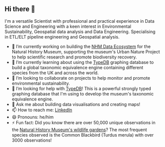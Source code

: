 ## Hi there 👋

I'm a versatile Scientist with professional and practical experience in Data Science and Engineering with a keen interest in Environmental Sustainability, Geospatial data analysis and Data Engineering. Specialising in ETL/ELT pipeline engineering and Geospatial analysis.

- 🔭 I’m currently working on building the [NHM Data Ecosystem](https://thedataecosystem.com/) for the Natural History Museum, supporting the museum's Urban Nature Project to help scientific research and promote biodiversity recovery.
- 🌱 I’m currently learning about using the [TypeDB](https://typedb.com/) graphing database to build a global taxonomic equivalence engine containing different species from the UK and across the world.
- 👯 I’m looking to collaborate on projects to help monitor and promote environmental sustainability.
- 🤔 I’m looking for help with [TypeDB](https://typedb.com/)! This is a powerful strongly typed graphing database that I'm using to develop the museum's taxonomic equivalence engine. 
- 💬 Ask me about building data visualisations and creating maps!
- 📫 How to reach me: [LinkedIn](https://www.linkedin.com/in/siddhartha-kirk-r-74037a29/)
- 😄 Pronouns: he/him
- ⚡ Fun fact: Did you know there are over 50,000 unique observations in the [Natural History Museum's wildlife gardens](https://www.aboutamazon.co.uk/aws-natural-history-museum-garden)? The most frequent species observed is the Common Blackbird (Turdus merula) with over 3000 observations!

<!--
**codingeologist/codingeologist** is a ✨ _special_ ✨ repository because its `README.md` (this file) appears on your GitHub profile.

Here are some ideas to get you started:

- 🔭 I’m currently working on ...
- 🌱 I’m currently learning ...
- 👯 I’m looking to collaborate on ...
- 🤔 I’m looking for help with ...
- 💬 Ask me about ...
- 📫 How to reach me: ...
- 😄 Pronouns: ...
- ⚡ Fun fact: ...
-->
